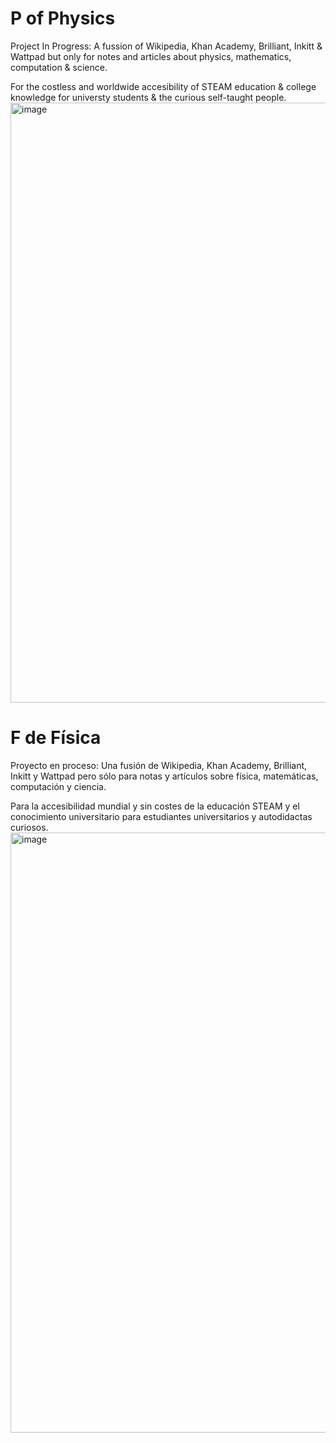 # P of Physics

Project In Progress: A fussion of Wikipedia, Khan Academy, Brilliant, Inkitt & Wattpad but only for notes and articles about physics, mathematics, computation & science.

For the costless and worldwide accesibility of STEAM education & college knowledge for universty students & the curious self-taught people.
<img width="960" alt="image" src="https://github.com/user-attachments/assets/717ebd1b-f719-49f4-a761-ce914f72cd38">


# F de Física

Proyecto en proceso: Una fusión de Wikipedia, Khan Academy, Brilliant, Inkitt y Wattpad pero sólo para notas y artículos sobre física, matemáticas, computación y ciencia.

Para la accesibilidad mundial y sin costes de la educación STEAM y el conocimiento universitario para estudiantes universitarios y autodidactas curiosos.
<img width="960" alt="image" src="https://github.com/user-attachments/assets/7c3fe2ec-2d1f-41ff-a509-7630f792e1fa">

